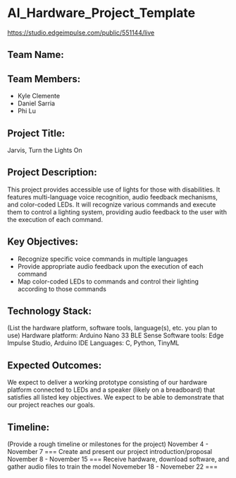 # AI_Hardware_Project_Template

https://studio.edgeimpulse.com/public/551144/live

## Team Name: 


## Team Members:
- Kyle Clemente
- Daniel Sarria
- Phi Lu

## Project Title:
Jarvis, Turn the Lights On

## Project Description:
This project provides accessible use of lights for those with disabilities. 
It features multi-language voice recognition, audio feedback mechanisms, and color-coded LEDs.
It will recognize various commands and execute them to control a lighting system, providing audio feedback
to the user with the execution of each command.

## Key Objectives:
- Recognize specific voice commands in multiple languages
- Provide appropriate audio feedback upon the execution of each command
- Map color-coded LEDs to commands and control their lighting according to those commands

## Technology Stack:
(List the hardware platform, software tools, language(s), etc. you plan to use)
Hardware platform: Arduino Nano 33 BLE Sense
Software tools: Edge Impulse Studio, Arduino IDE
Languages: C, Python, TinyML

## Expected Outcomes:
We expect to deliver a working prototype consisting of our hardware platform connected to LEDs and a speaker (likely on a breadboard)
that satisfies all listed key objectives. We expect to be able to demonstrate that our project reaches our goals.

## Timeline:
(Provide a rough timeline or milestones for the project)
November 4 - November 7 === Create and present our project introduction/proposal
November 8 - November 15 === Receive hardware, download software, and gather audio files to train the model
Novemeber 18 - Novemeber 22 === 
